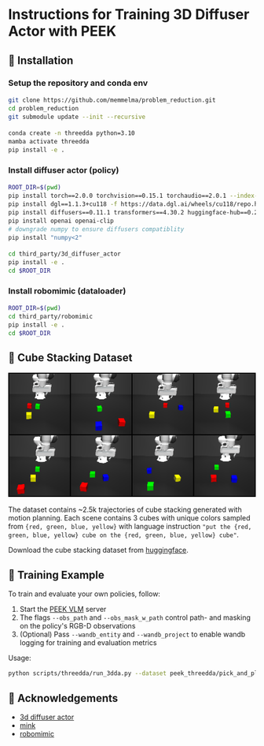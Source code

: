 # Instructions for Training 3D Diffuser Actor with PEEK

## 🚀 Installation

### Setup the repository and conda env
```bash
git clone https://github.com/memmelma/problem_reduction.git
cd problem_reduction
git submodule update --init --recursive

conda create -n threedda python=3.10
mamba activate threedda
pip install -e .
```

### Install diffuser actor (policy)
```bash
ROOT_DIR=$(pwd)
pip install torch==2.0.0 torchvision==0.15.1 torchaudio==2.0.1 --index-url https://download.pytorch.org/whl/cu118
pip install dgl==1.1.3+cu118 -f https://data.dgl.ai/wheels/cu118/repo.html
pip install diffusers==0.11.1 transformers==4.30.2 huggingface-hub==0.25.2
pip install openai openai-clip
# downgrade numpy to ensure diffusers compatiblity
pip install "numpy<2"

cd third_party/3d_diffuser_actor
pip install -e .
cd $ROOT_DIR
```

### Install robomimic (dataloader)
```bash
ROOT_DIR=$(pwd)
cd third_party/robomimic
pip install -e .
cd $ROOT_DIR
```

## 🧊 Cube Stacking Dataset

![Cube Stacking Dataset Example](dataset_grid.gif)

The dataset contains ~2.5k trajectories of cube stacking generated with motion planning. Each scene contains 3 cubes with unique colors sampled from ```{red, green, blue, yellow}``` with language instruction ```"put the {red, green, blue, yellow} cube on the {red, green, blue, yellow} cube"```.

Download the cube stacking dataset from [huggingface](https://huggingface.co/datasets/memmelma/peek_threedda/tree/main).



## 💪 Training Example
To train and evaluate your own policies, follow:
1. Start the [PEEK VLM](https://github.com/memmelma/peek_vlm/blob/main/README.md#server) server
2. The flags ```--obs_path``` and ```--obs_mask_w_path``` control path- and masking on the policy's RGB-D observations
3. (Optional) Pass ```--wandb_entity``` and ```--wandb_project``` to enable wandb logging for training and evaluation metrics

Usage:
```bash
python scripts/threedda/run_3dda.py --dataset peek_threedda/pick_and_place_2500_3_objs_va_vel_004_ee.hdf5 --obs_continuous_gripper --obs_path --obs_mask_w_path --server_ip_vlm http://localhost:8000 --num_epochs 1500 --name example
```

## 🙏 Acknowledgements
- [3d diffuser actor](https://github.com/nickgkan/3d_diffuser_actor)
- [mink](https://github.com/kevinzakka/mink)
- [robomimic](https://github.com/ARISE-Initiative/robomimic)
